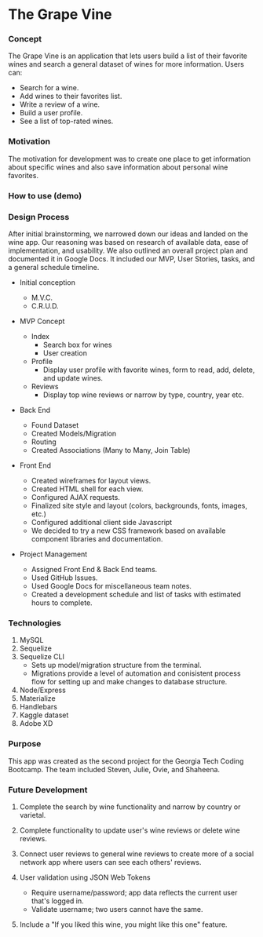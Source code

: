 # The Grape Vine

### Concept

The Grape Vine is an application that lets users build a list of their favorite wines and   search a general dataset of wines for more information. Users can: 

* Search for a wine.
* Add wines to their favorites list.
* Write a review of a wine.
* Build a user profile.
* See a list of top-rated wines.

### Motivation 

The motivation for development was to create one place to get information about specific wines and also save information about personal wine favorites. 

### How to use (demo)


### Design Process

After initial brainstorming, we narrowed down our ideas and landed on the wine app. Our reasoning was based on research of available data, ease of implementation, and usability. We also outlined an overall project plan and documented it in Google Docs. It included our MVP, User Stories, tasks, and a general schedule timeline.

* Initial conception
	* M.V.C. 
	* C.R.U.D.

* MVP Concept
	* Index
		* Search box for wines
		* User creation
	* Profile
		* Display user profile with favorite wines, form to read, add, delete, and update wines.
	* Reviews
		* Display top wine reviews or narrow by type, country, year etc.

* Back End
	* Found Dataset 
	* Created Models/Migration
	* Routing
	* Created Associations (Many to Many, Join Table)

* Front End

	* Created wireframes for layout views.
	* Created HTML shell for each view.
	* Configured AJAX requests.
	* Finalized site style and layout (colors, backgrounds, fonts, images, etc.)
	* Configured additional client side Javascript
	* We decided to try a new CSS framework based on available component libraries and documentation.

* Project Management

	* Assigned Front End & Back End teams.
	* Used GitHub Issues.
	* Used Google Docs for miscellaneous team notes.
	* Created a development schedule and list of tasks with estimated hours to complete.
	
### Technologies

1. MySQL
2. Sequelize
3. Sequelize CLI
	* Sets up model/migration structure from the terminal.
	* Migrations provide a level of automation and conisistent process flow for setting up and make changes to database structure. 
2. Node/Express
3. Materialize
4. Handlebars
6. Kaggle dataset
7. Adobe XD

### Purpose

This app was created as the second project for the Georgia Tech Coding Bootcamp. The team included Steven, Julie, Ovie, and Shaheena.

### Future Development

1. Complete the search by wine functionality and narrow by country or varietal.
2. Complete functionality to update user's wine reviews or delete wine reviews.
4. Connect user reviews to general wine reviews to create more of a social network app where users can see each others' reviews.

5. User validation using JSON Web Tokens
	* Require username/password; app data reflects the current user that's logged in.
	* Validate username; two users cannot have the same.
6. Include a "If you liked this wine, you might like this one" feature.